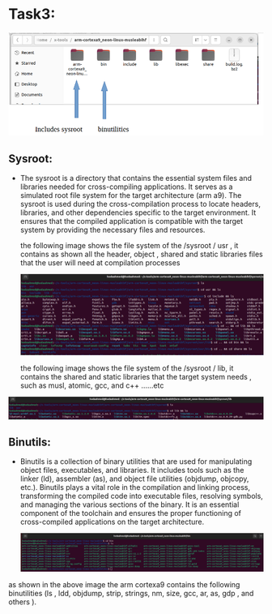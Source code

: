 # Task3:

<img src="./image-20231224133054172-1703420420027-3.png" alt="image-20231224133054172"  />

## Sysroot:

- The sysroot is a directory that contains the essential system files  and libraries needed for cross-compiling applications. It serves as a  simulated root file system for the target architecture (arm a9). The sysroot is  used during the cross-compilation process to locate headers, libraries,  and other dependencies specific to the target environment. It ensures  that the compiled application is compatible with the target system by  providing the necessary files and resources.

  the following image shows the file system of the /sysroot / usr , it contains as shown all the header, object , shared and static libraries files that the user will need at compilation processes

  ![image-20231224130714501](./image-20231224130714501.png)

   the following image shows the file system of the /sysroot / lib, it contains the shared and static libraries that the target system needs , such as musl, atomic, gcc, and c++ ......etc

![image-20231224131742907](./image-20231224131742907.png)



## Binutils:

- Binutils is a collection of binary utilities that are used for  manipulating object files, executables, and libraries. It includes tools such as the linker (ld), assembler (as), and object file utilities  (objdump, objcopy, etc.). Binutils plays a vital role in the compilation and linking process, transforming the compiled code into executable  files, resolving symbols, and managing the various sections of the  binary. It is an essential component of the toolchain and ensures the  proper functioning of cross-compiled applications on the target  architecture.

  ![image-20231224133524660](./image-20231224133524660.png)

as shown in the above image the arm cortexa9 contains the following binutilities (ls , ldd, objdump, strip, strings, nm, size, gcc, ar, as, gdp , and others ).